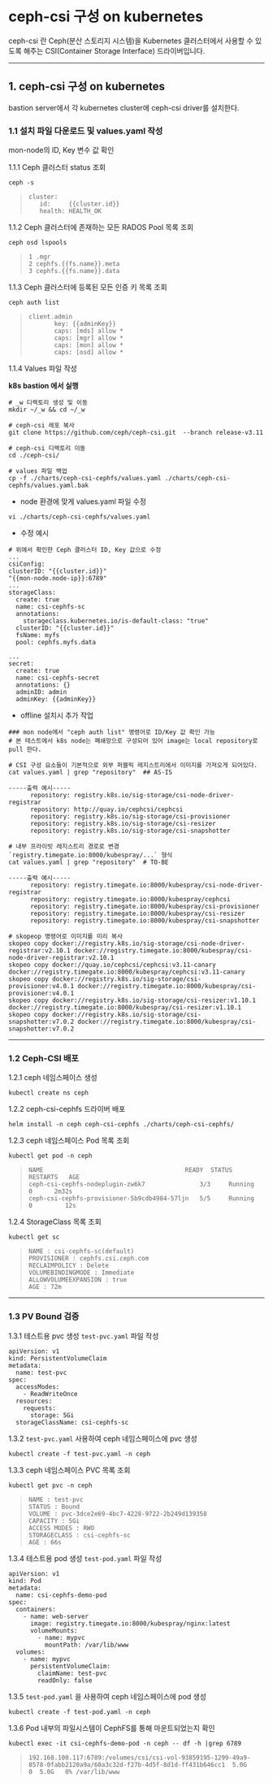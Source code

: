 # ceph-csi 구성 on kubernetes

ceph-csi 란 Ceph(분산 스토리지 시스템)을 Kubernetes 클러스터에서 사용할 수 있도록 해주는 CSI(Container Storage Interface) 드라이버입니다.

---

## 1. ceph-csi 구성 on kubernetes

bastion server에서 각 kubernetes cluster에 ceph-csi driver를 설치한다.

### 1.1 설치 파일 다운로드 및 values.yaml 작성

mon-node의 ID, Key 변수 값 확인

1.1.1 Ceph 클러스터 status 조회

```
ceph -s
```

>```
>cluster:
>    id:     {{cluster.id}}
>    health: HEALTH_OK
>```

1.1.2 Ceph 클러스터에 존재하는 모든 RADOS Pool 목록 조회

```
ceph osd lspools
```

>```
>1 .mgr
>2 cephfs.{{fs.name}}.meta
>3 cephfs.{{fs.name}}.data
>```

1.1.3 Ceph 클러스터에 등록된 모든 인증 키 목록 조회

```
ceph auth list
```

>```
>client.admin
>        key: {{adminKey}}
>        caps: [mds] allow *
>        caps: [mgr] allow *
>        caps: [mon] allow *
>        caps: [osd] allow *
>```

1.1.4 Values 파일 작성 

**k8s bastion 에서 실행**

```
# _w 디렉토리 생성 및 이동
mkdir ~/_w && cd ~/_w

# ceph-csi 레포 복사
git clone https://github.com/ceph/ceph-csi.git  --branch release-v3.11

# ceph-csi 디렉토리 이동
cd ./ceph-csi/

# values 파일 백업
cp -f ./charts/ceph-csi-cephfs/values.yaml ./charts/ceph-csi-cephfs/values.yaml.bak
```

- node 환경에 맞게 values.yaml 파일 수정

```
vi ./charts/ceph-csi-cephfs/values.yaml
```

- 수정 예시

```
# 위에서 확인한 Ceph 클러스터 ID, Key 값으로 수정
...
csiConfig:
clusterID: "{{cluster.id}}"
"{{mon-node.node-ip}}:6789"
...
storageClass:
  create: true
  name: csi-cephfs-sc
  annotations:
    storageclass.kubernetes.io/is-default-class: "true"
  clusterID: "{{cluster.id}}"
  fsName: myfs
  pool: cephfs.myfs.data

...
secret:
  create: true
  name: csi-cephfs-secret
  annotations: {}
  adminID: admin
  adminKey: {{adminKey}}
```

- offline 설치시 추가 작업

```
### mon node에서 "ceph auth list" 명령어로 ID/Key 값 확인 가능
# 본 테스트에서 k8s node는 폐쇄망으로 구성되어 있어 image는 local repository로 pull 한다.

# CSI 구성 요소들이 기본적으로 외부 퍼블릭 레지스트리에서 이미지를 가져오게 되어있다.
cat values.yaml | grep "repository"  ## AS-IS

-----출력 예시-----
      repository: registry.k8s.io/sig-storage/csi-node-driver-registrar
      repository: http://quay.io/cephcsi/cephcsi 
      repository: registry.k8s.io/sig-storage/csi-provisioner
      repository: registry.k8s.io/sig-storage/csi-resizer
      repository: registry.k8s.io/sig-storage/csi-snapshotter

# 내부 프라이빗 레지스트리 경로로 변경 `registry.timegate.io:8000/kubespray/...` 형식
cat values.yaml | grep "repository"  # TO-BE

-----출력 예시-----
      repository: registry.timegate.io:8000/kubespray/csi-node-driver-registrar
      repository: registry.timegate.io:8000/kubespray/cephcsi
      repository: registry.timegate.io:8000/kubespray/csi-provisioner
      repository: registry.timegate.io:8000/kubespray/csi-resizer
      repository: registry.timegate.io:8000/kubespray/csi-snapshotter

# skopeop 명령어로 이미지를 미리 복사
skopeo copy docker://registry.k8s.io/sig-storage/csi-node-driver-registrar:v2.10.1 docker://registry.timegate.io:8000/kubespray/csi-node-driver-registrar:v2.10.1
skopeo copy docker://quay.io/cephcsi/cephcsi:v3.11-canary docker://registry.timegate.io:8000/kubespray/cephcsi:v3.11-canary
skopeo copy docker://registry.k8s.io/sig-storage/csi-provisioner:v4.0.1 docker://registry.timegate.io:8000/kubespray/csi-provisioner:v4.0.1
skopeo copy docker://registry.k8s.io/sig-storage/csi-resizer:v1.10.1 docker://registry.timegate.io:8000/kubespray/csi-resizer:v1.10.1
skopeo copy docker://registry.k8s.io/sig-storage/csi-snapshotter:v7.0.2 docker://registry.timegate.io:8000/kubespray/csi-snapshotter:v7.0.2
```

---

### 1.2 Ceph-CSI 배포

1.2.1 ceph 네임스페이스 생성

```
kubectl create ns ceph
```

1.2.2 ceph-csi-cephfs 드라이버 배포

```
helm install -n ceph ceph-csi-cephfs ./charts/ceph-csi-cephfs/
```

1.2.3 ceph 네임스페이스 Pod 목록 조회

```
kubectl get pod -n ceph
```

>```
>NAME                                       READY  STATUS    RESTARTS   AGE
>ceph-csi-cephfs-nodeplugin-zw6k7               3/3     Running    0      2m32s
>ceph-csi-cephfs-provisioner-5b9cdb4984-57ljn   5/5     Running     0         12s
>```

1.2.4 StorageClass 목록 조회

```
kubectl get sc
```

>```
>NAME : csi-cephfs-sc(default)
>PROVISIONER : cephfs.csi.ceph.com
>RECLAIMPOLICY : Delete
>VOLUMEBINDINGMODE : Immediate
>ALLOWVOLUMEEXPANSION : true
>AGE : 72m
>```

---

### 1.3 PV Bound 검증

1.3.1 테스트용 pvc 생성 ``test-pvc.yaml`` 파일 작성

```
apiVersion: v1
kind: PersistentVolumeClaim
metadata:
  name: test-pvc
spec:
  accessModes:
    - ReadWriteOnce
  resources:
    requests:
      storage: 5Gi
  storageClassName: csi-cephfs-sc
```

1.3.2 ``test-pvc.yaml`` 사용하여 ceph 네임스페이스에 pvc 생성

```
kubectl create -f test-pvc.yaml -n ceph
```

1.3.3 ceph 네임스페이스 PVC 목록 조회

```
kubectl get pvc -n ceph
```

>```
>NAME : test-pvc
>STATUS : Bound
>VOLUME : pvc-3dce2e69-4bc7-4228-9722-2b249d139358
>CAPACITY : 5Gi
>ACCESS MODES : RWO
>STORAGECLASS : csi-cephfs-sc
>AGE : 66s
>```

1.3.4 테스트용 pod 생성 ``test-pod.yaml`` 파일 작성

```
apiVersion: v1
kind: Pod
metadata:
  name: csi-cephfs-demo-pod
spec:
  containers:
    - name: web-server
      image: registry.timegate.io:8000/kubespray/nginx:latest
      volumeMounts:
        - name: mypvc
          mountPath: /var/lib/www
  volumes:
    - name: mypvc
      persistentVolumeClaim:
        claimName: test-pvc
        readOnly: false
```

1.3.5 ``test-pod.yaml`` 을 사용하여 ceph 네임스페이스에 pod 생성

```
kubectl create -f test-pod.yaml -n ceph
```

1.3.6 Pod 내부의 파일시스템이 CephFS를 통해 마운트되었는지 확인

```
kubectl exec -it csi-cephfs-demo-pod -n ceph -- df -h |grep 6789
```

>```
>192.168.100.117:6789:/volumes/csi/csi-vol-93859195-1299-49a9-8578-0fabb2120a9a/60a3c32d-f27b-4d5f-8d1d-ff431b646cc1  5.0G     0  5.0G   0% /var/lib/www
>```